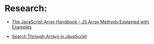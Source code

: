 # Research: 

- [The JavaScript Array Handbook – JS Array Methods Explained with Examples](https://www.freecodecamp.org/news/the-javascript-array-handbook/)

- [Search Through Arrays in JavaScript](https://www.digitalocean.com/community/tutorials/js-array-search-methods)